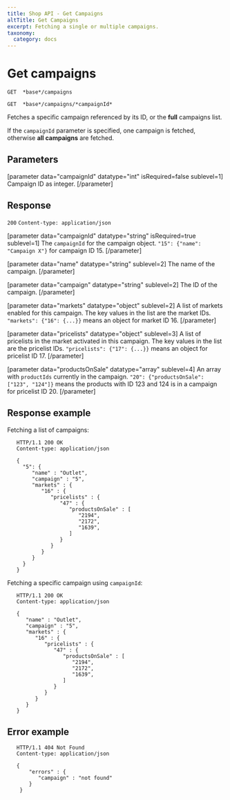 ```yaml
---
title: Shop API - Get Campaigns
altTitle: Get Campaigns
excerpt: Fetching a single or multiple campaigns.
taxonomy:
  category: docs
---
```


# Get campaigns

```text
GET  *base*/campaigns
```

```text
GET  *base*/campaigns/*campaignId*
```

Fetches a specific campaign referenced by its ID, or the **full** campaigns list.

If the `campaignId` parameter is specified, one campaign is fetched, otherwise **all campaigns** are fetched.

## Parameters

[parameter data="campaignId" datatype="int" isRequired=false sublevel=1]
Campaign ID as integer.
[/parameter]

## Response
`200` `Content-type: application/json`

[parameter data="campaignId" datatype="string" isRequired=true sublevel=1]
The ``campaignId`` for the campaign object.
``"15": {"name": "Campaign X"}`` for campaign ID 15.
[/parameter]

[parameter data="name" datatype="string" sublevel=2]
The name of the campaign.
[/parameter]

[parameter data="campaign" datatype="string" sublevel=2]
The ID of the campaign.
[/parameter]

[parameter data="markets" datatype="object" sublevel=2]
A list of markets enabled for this campaign. The key values in the list are the market IDs.
``"markets": {"16": {...}}`` means an object for market ID 16.
[/parameter]

[parameter data="pricelists" datatype="object" sublevel=3]
A list of pricelists in the market activated in this campaign. The key values in the list are the pricelist IDs.
``"pricelists": {"17": {...}}`` means an object for pricelist ID 17.
[/parameter]

[parameter data="productsOnSale" datatype="array" sublevel=4]
An array with ``productIds`` currently in the campaign.
``"20": {"productsOnSale": ["123", "124"]}`` means the products with ID 123 and 124 is in a campaign for pricelist ID 20.
[/parameter]


## Response example

Fetching a list of campaigns:

```http
   HTTP/1.1 200 OK
   Content-type: application/json

   {
     "5": {
        "name" : "Outlet",
        "campaign" : "5",
        "markets" : {
           "16" : {
              "pricelists" : {
                 "47" : {
                    "productsOnSale" : [
                       "2194",
                       "2172",
                       "1639",
                    ]
                 }
              }
           }
        }
     }
   }
```

Fetching a specific campaign using `campaignId`:

```http
   HTTP/1.1 200 OK
   Content-type: application/json

   {
      "name" : "Outlet",
      "campaign" : "5",
      "markets" : {
         "16" : {
            "pricelists" : {
               "47" : {
                  "productsOnSale" : [
                     "2194",
                     "2172",
                     "1639",
                  ]
               }
            }
         }
      }
   }
```

## Error example

```http
   HTTP/1.1 404 Not Found
   Content-type: application/json

   {
       "errors" : {
          "campaign" : "not found"
       }
    }
```

